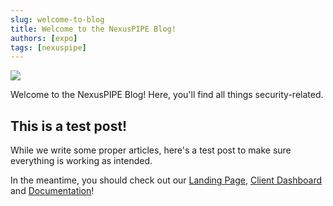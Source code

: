 ```yaml
---
slug: welcome-to-blog
title: Welcome to the NexusPIPE Blog!
authors: [expo]
tags: [nexuspipe]
---
```


![](/img/cards/lipsum.png)

Welcome to the NexusPIPE Blog! Here, you'll find all things security-related.

<!--truncate-->

## This is a test post!

While we write some proper articles, here's a test post to make sure everything is working as intended.

In the meantime, you should check out our [Landing Page](https://nexuspipe.com), [Client Dashboard](https://dash.nexuspipe.com/) and [Documentation](https://docs.nexuspipe.com)!
